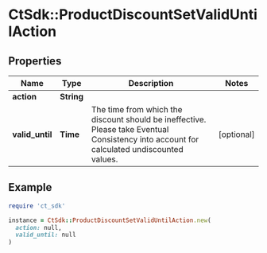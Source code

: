 # CtSdk::ProductDiscountSetValidUntilAction

## Properties

| Name | Type | Description | Notes |
| ---- | ---- | ----------- | ----- |
| **action** | **String** |  |  |
| **valid_until** | **Time** | The time from which the discount should be ineffective. Please take Eventual Consistency into account for calculated undiscounted values. | [optional] |

## Example

```ruby
require 'ct_sdk'

instance = CtSdk::ProductDiscountSetValidUntilAction.new(
  action: null,
  valid_until: null
)
```

